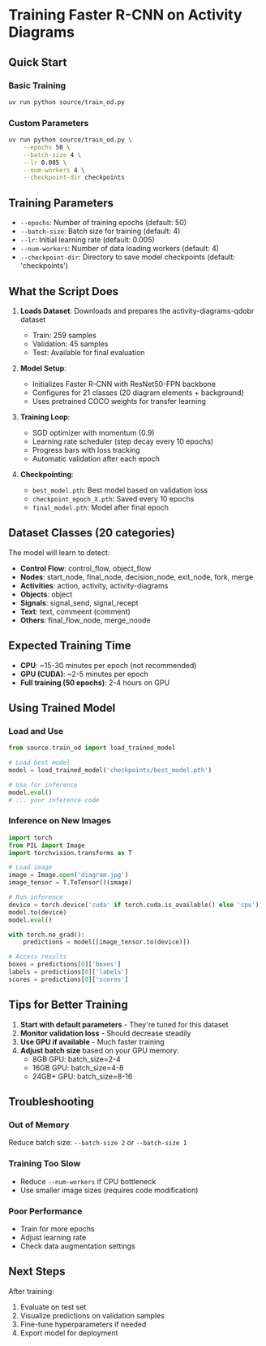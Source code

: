 # Training Faster R-CNN on Activity Diagrams

## Quick Start

### Basic Training
```bash
uv run python source/train_od.py
```

### Custom Parameters
```bash
uv run python source/train_od.py \
    --epochs 50 \
    --batch-size 4 \
    --lr 0.005 \
    --num-workers 4 \
    --checkpoint-dir checkpoints
```

## Training Parameters

- `--epochs`: Number of training epochs (default: 50)
- `--batch-size`: Batch size for training (default: 4)
- `--lr`: Initial learning rate (default: 0.005)
- `--num-workers`: Number of data loading workers (default: 4)
- `--checkpoint-dir`: Directory to save model checkpoints (default: 'checkpoints')

## What the Script Does

1. **Loads Dataset**: Downloads and prepares the activity-diagrams-qdobr dataset
   - Train: 259 samples
   - Validation: 45 samples
   - Test: Available for final evaluation

2. **Model Setup**: 
   - Initializes Faster R-CNN with ResNet50-FPN backbone
   - Configures for 21 classes (20 diagram elements + background)
   - Uses pretrained COCO weights for transfer learning

3. **Training Loop**:
   - SGD optimizer with momentum (0.9)
   - Learning rate scheduler (step decay every 10 epochs)
   - Progress bars with loss tracking
   - Automatic validation after each epoch

4. **Checkpointing**:
   - `best_model.pth`: Best model based on validation loss
   - `checkpoint_epoch_X.pth`: Saved every 10 epochs
   - `final_model.pth`: Model after final epoch

## Dataset Classes (20 categories)

The model will learn to detect:
- **Control Flow**: control_flow, object_flow
- **Nodes**: start_node, final_node, decision_node, exit_node, fork, merge
- **Activities**: action, activity, activity-diagrams
- **Objects**: object
- **Signals**: signal_send, signal_recept
- **Text**: text, commeent (comment)
- **Others**: final_flow_node, merge_noode

## Expected Training Time

- **CPU**: ~15-30 minutes per epoch (not recommended)
- **GPU (CUDA)**: ~2-5 minutes per epoch
- **Full training (50 epochs)**: 2-4 hours on GPU

## Using Trained Model

### Load and Use
```python
from source.train_od import load_trained_model

# Load best model
model = load_trained_model('checkpoints/best_model.pth')

# Use for inference
model.eval()
# ... your inference code
```

### Inference on New Images
```python
import torch
from PIL import Image
import torchvision.transforms as T

# Load image
image = Image.open('diagram.jpg')
image_tensor = T.ToTensor()(image)

# Run inference
device = torch.device('cuda' if torch.cuda.is_available() else 'cpu')
model.to(device)
model.eval()

with torch.no_grad():
    predictions = model([image_tensor.to(device)])

# Access results
boxes = predictions[0]['boxes']
labels = predictions[0]['labels']
scores = predictions[0]['scores']
```

## Tips for Better Training

1. **Start with default parameters** - They're tuned for this dataset
2. **Monitor validation loss** - Should decrease steadily
3. **Use GPU if available** - Much faster training
4. **Adjust batch size** based on your GPU memory:
   - 8GB GPU: batch_size=2-4
   - 16GB GPU: batch_size=4-8
   - 24GB+ GPU: batch_size=8-16

## Troubleshooting

### Out of Memory
Reduce batch size: `--batch-size 2` or `--batch-size 1`

### Training Too Slow
- Reduce `--num-workers` if CPU bottleneck
- Use smaller image sizes (requires code modification)

### Poor Performance
- Train for more epochs
- Adjust learning rate
- Check data augmentation settings

## Next Steps

After training:
1. Evaluate on test set
2. Visualize predictions on validation samples
3. Fine-tune hyperparameters if needed
4. Export model for deployment

